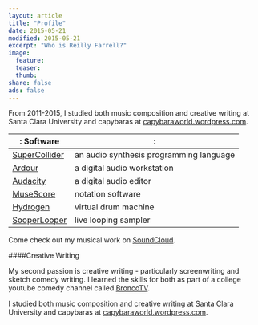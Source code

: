 ```yaml
---
layout: article
title: "Profile"
date: 2015-05-21
modified: 2015-05-21
excerpt: "Who is Reilly Farrell?"
image:
  feature: 
  teaser: 
  thumb:
share: false
ads: false
---
```


From 2011-2015, I studied both music composition and creative writing at Santa Clara University and capybaras at [capybaraworld.wordpress.com](https://capybaraworld.wordpress.com/about/).  



|: Software                                       |:                                        |
|-------------------------------------------------|-----------------------------------------|
| [SuperCollider](http://supercollider.github.io) | an audio synthesis programming language |
| [Ardour](http://ardour.org)                     | a digital audio workstation             |
| [Audacity](http://web.audacityteam.org/about/)  | a digital audio editor                  |
| [MuseScore](https://musescore.org)              | notation software                       |
| [Hydrogen](http://www.hydrogen-music.org/hcms/) | virtual drum machine                    |
| [SooperLooper](http://essej.net/sooperlooper/)  | live looping sampler                    |

Come check out my musical work on [SoundCloud](https://soundcloud.com/capybarrage-reilly).

####Creative Writing

My second passion is creative writing - particularly screenwriting and sketch comedy writing.  I learned the skills for both as part of a college youtube comedy channel called [BroncoTV](https://www.youtube.com/user/broncotv/featured).

I studied both music composition and creative writing at Santa Clara University and capybaras at [capybaraworld.wordpress.com](https://capybaraworld.wordpress.com/about/).  

